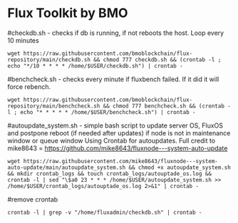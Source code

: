 # Flux Toolkit by BMO

#checkdb.sh - checks if db is running, if not reboots the host. Loop every 10 minutes

`wget https://raw.githubusercontent.com/bmoblockchain/flux-repository/main/checkdb.sh && chmod 777 checkdb.sh && (crontab -l ; echo "*/10 * * * * /home/$USER/checkdb.sh") | crontab -`

#benchcheck.sh - checks every minute if fluxbench failed. If it did it will force rebench.

`wget https://raw.githubusercontent.com/bmoblockchain/flux-repository/main/benchcheck.sh && chmod 777 benchcheck.sh && (crontab -l ; echo "* * * * * /home/$USER/benchcheck.sh") | crontab -`

#autoupdate_system.sh - simple bash script to update server OS, FluxOS and postpone reboot (if needed after updates) if node is not in maintenance window or queue window Using Crontab for autoupdates. Full credit to mike8643 = https://github.com/mike8643/fluxnode---system-auto-update

`wget https://raw.githubusercontent.com/mike8643/fluxnode---system-auto-update/main/autoupdate_system.sh && chmod +x autoupdate_system.sh && mkdir crontab_logs && touch crontab_logs/autouptade_os.log && crontab -l | sed "\$a0 23 * * * /home/$USER/autoupdate_system.sh >> /home/$USER/crontab_logs/autouptade_os.log 2>&1" | crontab -`

#remove crontab

`crontab -l | grep -v "/home/fluxadmin/checkdb.sh" | crontab -
`
